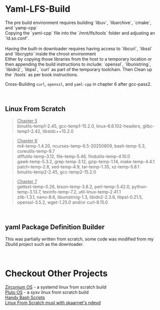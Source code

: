 # Yaml-LFS-Build
<p>
The pre build environment requires building `libuv`, `libarchive`, `cmake`, and `yamp-cpp`<br>
Copying the `yaml-cpp` file into the `/mnt/lfs/tools` folder and adjusting an `ld.so.conf`.<br>
<br>
Having the built-in downloader requires having access to `libcurl`, `libssl` and `libcrypto` inside the chroot environment<br>
Either by copying those libraries from the host to a temporary location or<br>
then appending the build instructions to include: `openssl`, `libunistring`, `libidn2`, `libpsl`, `curl` as part of the temporary toolchain. Then Clean up the `/tools` as per book instructions.<br>

Cross-Building `curl`, `openssl`, and `yaml-cpp` in chapter 6 after gcc-pass2.<br>
</p><br>

## Linux From Scratch 
> <ins>Chapter 5</ins><br>
binutils-temp1-2.45, gcc-temp1-15.2.0, linux-6.6.102-headers, glibc-temp1-2.42, libstdc++15.2.0<br>
 
> <ins>Chapter 6</ins><br>
m4-temp-1.4.20, ncurses-temp-6.5-20250809, bash-temp-5.3, coreutils-temp-9.7<br>
diffutils-temp-3.12, file-temp-5.46, findutils-temp-4.10.0<br>
gawk-temp-5.3.2, grep-temp-3.12, gzip-temp-1.14, make-temp-4.4.1<br>
patch-temp-2.8, sed-temp-4.9, tar-temp-1.35, xz-temp-5.8.1<br>
binutils-temp2-2.45, gcc-temp2-15.2.0

> <ins>Chapter 7</ins><br>
gettext-temp-0.26, bison-temp-3.8.2, perl-temp-5.42.0, python-temp-3.13.7, texinfo-temp-7.2, util-linux-temp-2.41.1<br>
zlib-1.3.1, nano-8.6, libunistring-1.3, libidn2-2.3.8, libpsl-0.21.5, openssl-3.5.2, wget-1.25.0 and/or curl-8.15.0
<br>

## yaml Package Definition Builder
<p>This was partially written from scratch, some code was modified from my Zbuild project such as the downloader.
</p>
<br>

# Checkout Other Projects
[Zirconium OS](https://github.com/zedmatrix/ZirconiumOS) - a systemd linux from scratch build<br>
[Pluto OS](https://github.com/zedmatrix/PlutoOS) - a sysv linux from scratch build<br>
[Handy Bash Scripts](https://github.com/zedmatrix/Bash_Scripts)<br>
[Linux From Scratch musl with skaarnet's ndevd](https://github.com/zedmatrix/ZBuild-System/tree/main/LFS-gcc15-musl)<br>
